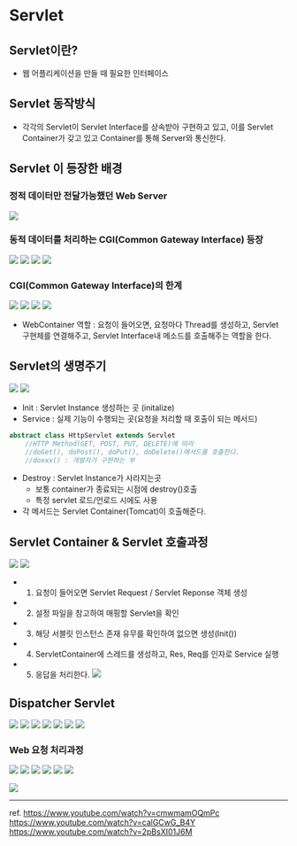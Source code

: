 
# Servlet
## Servlet이란?
- 웹 어플리케이션을 만들 때 필요한 인터페이스

## Servlet 동작방식
- 각각의 Servlet이 Servlet Interface를 상속받아 구현하고 있고, 이를 Servlet Container가 갖고 있고 Container를 통해 Server와 통신한다.

## Servlet 이 등장한 배경
### 정적 데이터만 전달가능했던 Web Server

![](https://images.velog.io/images/dragon9265/post/bd4be691-df57-4703-b1e0-7e2ff2f24106/image.png)

### 동적 데이터를 처리하는 CGI(Common Gateway Interface) 등장
![](https://images.velog.io/images/dragon9265/post/24e67fdf-af2e-4454-97b0-038d4778df5d/image.png)
![](https://images.velog.io/images/dragon9265/post/a86f838c-34d1-4495-9c13-320fd975bd23/image.png)
![](https://images.velog.io/images/dragon9265/post/751a724a-dddb-49e5-8512-a9c5a4c1ccbf/image.png)
![](https://images.velog.io/images/dragon9265/post/24fb2733-312b-4059-a501-eb2c1c782635/image.png)

### CGI(Common Gateway Interface)의 한계
![](https://images.velog.io/images/dragon9265/post/d1f69e70-757f-41fb-a554-8c3aa1151dfc/image.png)
![](https://images.velog.io/images/dragon9265/post/6aa7e0ae-d8b0-4c8b-a8a6-700205223587/image.png)
![](https://images.velog.io/images/dragon9265/post/5e00beb0-1f7b-48d4-8dc3-401eb47547de/image.png)
![](https://images.velog.io/images/dragon9265/post/aec5d4ff-5781-4972-87ec-c96e296089e7/image.png)

- WebContainer 역할 : 요청이 들어오면, 요청마다 Thread를 생성하고, Servlet 구현체를 연결해주고, Servlet Interface내 메소드를 호출해주는 역할을 한다.

## Servlet의 생명주기
![](https://images.velog.io/images/dragon9265/post/08229feb-14bc-4f79-9e0f-67fc4951866a/image.png)
![](https://images.velog.io/images/dragon9265/post/c22397f3-cb48-4506-88ec-2ba7a3e6ee34/image.png)
- Init : Servlet Instance 생성하는 곳 (initalize)
- Service : 실제 기능이 수행되는 곳(요청을 처리할 때 호출이 되는 메서드)
~~~java
abstract class HttpServlet extends Servlet
	//HTTP Method(GET, POST, PUT, DELETE)에 따라
    //doGet(), doPost(), doPut(), doDelete()메서드를 호출한다.
    //doxxx() : 개발자가 구현하는 부
~~~
- Destroy : Servlet Instance가 사라지는곳
    - 보통 container가 종료되는 시점에 destroy()호출
    - 특정 servlet 로드/언로드 시에도 사용
- 각 메서드는 Servlet Container(Tomcat)이 호출해준다.

## Servlet Container & Servlet 호출과정
![](https://images.velog.io/images/dragon9265/post/bab0f729-b5f6-4fd9-bc3a-d6d107c9cb54/image.png)
![](https://images.velog.io/images/dragon9265/post/bdfbdd3c-c033-4141-9b74-6c29094a0c6b/image.png)
- 1. 요청이 들어오면 Servlet Request / Servlet Reponse 객체 생성
- 2. 설정 파일을 참고하여 매핑할 Servlet을 확인
- 3. 해당 서블릿 인스턴스 존재 유무를 확인하여 없으면 생성(Init())
- 4. ServletContainer에 스레드를 생성하고, Res, Req를 인자로 Service 실행
- 5. 응답을 처리한다.
     ![](https://images.velog.io/images/dragon9265/post/a3b46a9f-2982-46eb-ab25-547c63070469/image.png)

## Dispatcher Servlet
![](https://images.velog.io/images/dragon9265/post/d41446f8-fb40-4579-860b-7318863551b3/image.png)
![](https://images.velog.io/images/dragon9265/post/8d37f072-6373-4a6e-a78a-238670b643a0/image.png)
![](https://images.velog.io/images/dragon9265/post/a08286dd-9ff5-4785-90da-e90128771f79/image.png)
![](https://images.velog.io/images/dragon9265/post/dc6ac9c2-3460-43dc-9fc4-2caf1c7dabf8/image.png)
![](https://images.velog.io/images/dragon9265/post/9b5fbccb-474c-48c3-8126-d44682e1c645/image.png)
![](https://images.velog.io/images/dragon9265/post/493d56f2-7f72-4a34-a6d8-fc28492c50f3/image.png)
![](https://images.velog.io/images/dragon9265/post/d04cb08f-277c-4c69-9b66-94a0a3651ccb/image.png)

### Web 요청 처리과정
![](https://images.velog.io/images/dragon9265/post/dc6ac9c2-3460-43dc-9fc4-2caf1c7dabf8/image.png)
![](https://images.velog.io/images/dragon9265/post/61c476ae-f231-42ff-8b68-f033cb485e72/image.png)
![](https://images.velog.io/images/dragon9265/post/8214bd15-0f19-4f72-a05e-481f5aeb5f63/image.png)
![](https://images.velog.io/images/dragon9265/post/750782c3-0b4a-413a-bdf0-1503ac083a74/image.png)
![](https://images.velog.io/images/dragon9265/post/fc8bbc1c-97e2-45b6-a915-4307b9199b3c/image.png)
![](https://images.velog.io/images/dragon9265/post/d8b73e84-0469-4ea7-8ebb-a34b3e040b5d/image.png)

![](https://images.velog.io/images/dragon9265/post/f8400ade-fd63-43ef-96db-568a49d1cebf/image.png)

***
ref.
https://www.youtube.com/watch?v=cmwmamOQmPc
https://www.youtube.com/watch?v=calGCwG_B4Y
https://www.youtube.com/watch?v=2pBsXI01J6M